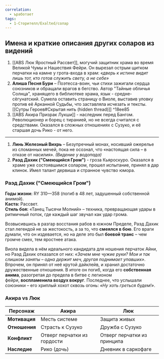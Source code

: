 ```yaml
---
correlation:
  - ъработает
tags:
  - 1-Сторителл/Exalted/солар
---
```

## Имена и краткие описания других соларов из видений
1. [[ABS Люк Яростный Рассвет]], могучий защитник храма во время Великой Чумы и Нашествия Фейри. Он вырезал острым щитком перчатки на камне у грота-входа в храм: *«дверь к истине видит лишь тот, кто готов служить свету, а не себе»*
2. **Алиша Песня Бури** – Поэтесса-воин, чьи стихи зажигали сердца союзников и обращали врагов в бегство. Автор "Тайные обличья Солнца", хранящего в библиотеке храма, язык - средне-сёгунатский. Сумела оставить страницу о Виоле, выставив уловку против её Арканной Судьбы, что заставляла исчезать и тексты. [[Сутры Героев#Скрытая нить (hidden thread)]] ^18ee85
3. [[ABS Акира Призрак Лукши]] - наследник перед Бангом. Революционер и борец с тиранией, но не всегда считался с средствами. Оказался в сложных отношениях с Сузуко, и её старшая дочь Рико - от него.
------
1. **Линь Железный Вихрь** – Безупречный монах, носивший ожерелье из сломанных мечей, пока не осознал, что «настоящая сила – в отказе от насилия». _(Видение у водопада)_
2. **Раэд Дахик ("Смеющийся Гром")** - гроза Кьяроскуро. Оказался в храме уже состоявшимся соларом, прошел испытание, принял в дар клинок. Имел талант дервиша и странное чувство юмора.
### Раэд Дахик ("Смеющийся Гром")
**Годы жизни:** RY 310—358 (погиб в 48 лет, задушенный собственной анимой).  
**Каста:** Рассвет.  
**Стиль боя:** «Танец Тысячи Молний» – техника, превращающая удары в ритмичный поток, где каждый шаг звучал как удар грома.

Возвысившись в разгар восстания рабов в южном Пределе, Раэд Дахик стал легендой не за жестокость, а за то, что **смеялся в бою**. Его враги думали, что он издевается, но на деле это был **боевой транс** – чем громче смех, тем яростнее атака.

Виола видела в нём идеального кандидата для ношения перчаток Айни, но Раэд Дахик отказался от них: _«Зачем мне чужие руки? Мои и так слишком заняты – одна держит меч, другая поднимает упавших»_.
Впрочем, он принял от неё крутой дайклейв, и хранил достаточно дружественные отношения.
В итоге он погиб, когда его **собственная анима**, разогретая до предела в битве с легионом фейри, **воспламенила воздух вокруг**. Последнее, что услышали союзники – его хриплый хохот сквозь огонь:  _«Ну хоть греться будем!»_.

### Акира vs Люк

| Персонаж      | Акира                       | Люк                         |
| ------------- | --------------------------- | --------------------------- |
| **Мотивация** | Месть системе               | Защита живых                |
| **Отношения** | Страсть к Сузуко            | Дружба с Сузуко             |
| **Конфликт**  | Отверг перчатки из гордости | Отверг перчатки из принципа |
| **Наследие**  | Рико (дочь)                 | Дневник в саркофаге         |
